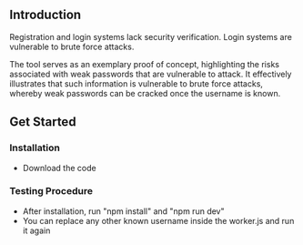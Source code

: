 ## Introduction

Registration and login systems lack security verification.
Login systems are vulnerable to brute force attacks.

The tool serves as an exemplary proof of concept, highlighting the risks associated with weak passwords that are vulnerable to attack. It effectively illustrates that such information is vulnerable to brute force attacks, whereby weak passwords can be cracked once the username is known.

## Get Started

### Installation

- Download the code

### Testing Procedure

- After installation, run "npm install" and "npm run dev"
- You can replace any other known username inside the worker.js and run it again

